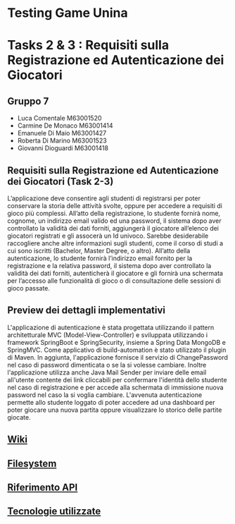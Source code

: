 # Testing Game Unina

# Tasks 2 & 3 : Requisiti sulla Registrazione ed Autenticazione dei Giocatori

## Gruppo 7 
* Luca Comentale M63001520
* Carmine De Monaco M63001414
* Emanuele Di Maio M63001427
* Roberta Di Marino M63001523
* Giovanni Dioguardi M63001418

## Requisiti sulla Registrazione ed Autenticazione dei Giocatori (Task 2-3)
L’applicazione deve consentire agli studenti di registrarsi per poter conservare la storia delle attività svolte, oppure per accedere a requisiti
di gioco più complessi. All’atto della registrazione, lo studente fornirà nome, cognome, un indirizzo email valido ed una password, il sistema dopo aver controllato la validità dei dati forniti, aggiungerà il giocatore all’elenco dei giocatori registrati e gli assocerà un Id univoco. Sarebbe
desiderabile raccogliere anche altre informazioni sugli studenti, come il corso di studi a cui sono iscritti (Bachelor, Master Degree, o altro).
All’atto della autenticazione, lo studente fornirà l’indirizzo email fornito per la registrazione e la relativa password, il sistema dopo aver
controllato la validità dei dati forniti, autenticherà il giocatore e gli fornirà una schermata per l’accesso alle funzionalità di gioco o di consultazione delle sessioni di gioco passate.

## Preview dei dettagli implementativi
L'applicazione di autenticazione è stata progettata utilizzando il pattern architetturale MVC (Model-View-Controller) e sviluppata utilizzando i framework SpringBoot e SpringSecurity, insieme a Spring Data MongoDB e SpringMVC. Come applicativo di build-automation è stato utilizzato il plugin di Maven. In aggiunta, l'applicazione fornisce il servizio di ChangePassword nel caso di password dimenticata o se la si volesse cambiare. Inoltre l'applicazione utilizza anche Java Mail Sender per inviare delle email all'utente contente dei link cliccabili per confermare l'identità dello studente nel caso di registrazione e per accede alla schermata di immissione nuova password nel caso la si voglia cambiare. L'avvenuta autenticazione permette allo studente loggato di poter accedere ad una dashboard per poter giocare una nuova partita oppure visualizzare lo storico delle partite giocate.


## [Wiki](https://github.com/Testing-Game-SAD-2023/T23-G7/wiki)

## [Filesystem](https://github.com/Testing-Game-SAD-2023/T23-G7/wiki/Documentazione-Filesystem)

## [Riferimento API](https://github.com/Testing-Game-SAD-2023/T23-G7/wiki/API)

## [Tecnologie utilizzate](https://github.com/Testing-Game-SAD-2023/T23-G7/wiki/Tecnologie-utilizzate)
